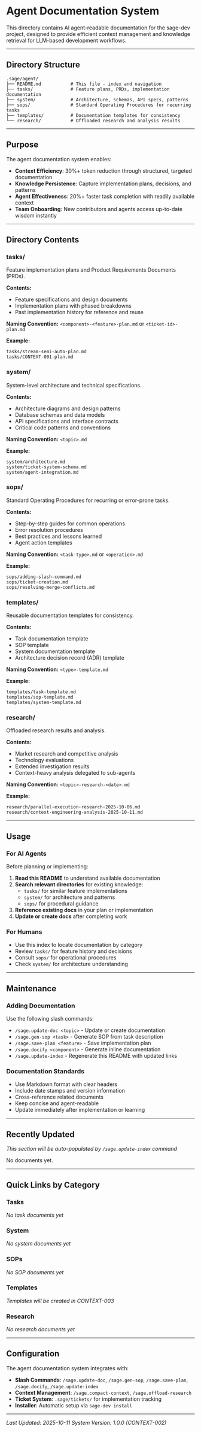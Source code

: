 # Agent Documentation System

This directory contains AI agent-readable documentation for the sage-dev project, designed to provide efficient context management and knowledge retrieval for LLM-based development workflows.

---

## Directory Structure

```
.sage/agent/
├── README.md           # This file - index and navigation
├── tasks/              # Feature plans, PRDs, implementation documentation
├── system/             # Architecture, schemas, API specs, patterns
├── sops/               # Standard Operating Procedures for recurring tasks
├── templates/          # Documentation templates for consistency
└── research/           # Offloaded research and analysis results
```

---

## Purpose

The agent documentation system enables:

- **Context Efficiency**: 30%+ token reduction through structured, targeted documentation
- **Knowledge Persistence**: Capture implementation plans, decisions, and patterns
- **Agent Effectiveness**: 20%+ faster task completion with readily available context
- **Team Onboarding**: New contributors and agents access up-to-date wisdom instantly

---

## Directory Contents

### tasks/

Feature implementation plans and Product Requirements Documents (PRDs).

**Contents:**
- Feature specifications and design documents
- Implementation plans with phased breakdowns
- Past implementation history for reference and reuse

**Naming Convention:** `<component>-<feature>-plan.md` or `<ticket-id>-plan.md`

**Example:**
```
tasks/stream-semi-auto-plan.md
tasks/CONTEXT-001-plan.md
```

### system/

System-level architecture and technical specifications.

**Contents:**
- Architecture diagrams and design patterns
- Database schemas and data models
- API specifications and interface contracts
- Critical code patterns and conventions

**Naming Convention:** `<topic>.md`

**Example:**
```
system/architecture.md
system/ticket-system-schema.md
system/agent-integration.md
```

### sops/

Standard Operating Procedures for recurring or error-prone tasks.

**Contents:**
- Step-by-step guides for common operations
- Error resolution procedures
- Best practices and lessons learned
- Agent action templates

**Naming Convention:** `<task-type>.md` or `<operation>.md`

**Example:**
```
sops/adding-slash-command.md
sops/ticket-creation.md
sops/resolving-merge-conflicts.md
```

### templates/

Reusable documentation templates for consistency.

**Contents:**
- Task documentation template
- SOP template
- System documentation template
- Architecture decision record (ADR) template

**Naming Convention:** `<type>-template.md`

**Example:**
```
templates/task-template.md
templates/sop-template.md
templates/system-template.md
```

### research/

Offloaded research results and analysis.

**Contents:**
- Market research and competitive analysis
- Technology evaluations
- Extended investigation results
- Context-heavy analysis delegated to sub-agents

**Naming Convention:** `<topic>-research-<date>.md`

**Example:**
```
research/parallel-execution-research-2025-10-06.md
research/context-engineering-analysis-2025-10-11.md
```

---

## Usage

### For AI Agents

Before planning or implementing:

1. **Read this README** to understand available documentation
2. **Search relevant directories** for existing knowledge:
   - `tasks/` for similar feature implementations
   - `system/` for architecture and patterns
   - `sops/` for procedural guidance
3. **Reference existing docs** in your plan or implementation
4. **Update or create docs** after completing work

### For Humans

- Use this index to locate documentation by category
- Review `tasks/` for feature history and decisions
- Consult `sops/` for operational procedures
- Check `system/` for architecture understanding

---

## Maintenance

### Adding Documentation

Use the following slash commands:

- `/sage.update-doc <topic>` - Update or create documentation
- `/sage.gen-sop <task>` - Generate SOP from task description
- `/sage.save-plan <feature>` - Save implementation plan
- `/sage.docify <component>` - Generate inline documentation
- `/sage.update-index` - Regenerate this README with updated links

### Documentation Standards

- Use Markdown format with clear headers
- Include date stamps and version information
- Cross-reference related documents
- Keep concise and agent-readable
- Update immediately after implementation or learning

---

## Recently Updated

*This section will be auto-populated by `/sage.update-index` command*

No documents yet.

---

## Quick Links by Category

### Tasks
*No task documents yet*

### System
*No system documents yet*

### SOPs
*No SOP documents yet*

### Templates
*Templates will be created in CONTEXT-003*

### Research
*No research documents yet*

---

## Configuration

The agent documentation system integrates with:

- **Slash Commands**: `/sage.update-doc`, `/sage.gen-sop`, `/sage.save-plan`, `/sage.docify`, `/sage.update-index`
- **Context Management**: `/sage.compact-context`, `/sage.offload-research`
- **Ticket System**: `.sage/tickets/` for implementation tracking
- **Installer**: Automatic setup via `sage-dev install`

---

*Last Updated: 2025-10-11*
*System Version: 1.0.0 (CONTEXT-002)*
